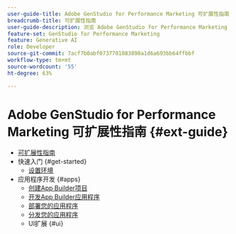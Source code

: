 ```yaml
---
user-guide-title: Adobe GenStudio for Performance Marketing 可扩展性指南
breadcrumb-title: 可扩展性指南
user-guide-description: 浏览 Adobe GenStudio for Performance Marketing 可扩展性框架功能。
feature-set: GenStudio for Performance Marketing
feature: Generative AI
role: Developer
source-git-commit: 7acf7b0abf0737701083890a1d6a693bb64ffbbf
workflow-type: tm+mt
source-wordcount: '55'
ht-degree: 63%

---
```



# Adobe GenStudio for Performance Marketing 可扩展性指南 {#ext-guide}

+ [可扩展性指南](home.md)
+ 快速入门 {#get-started}
   + [设置环境](setup.md)
+ 应用程序开发 {#apps}
   + [创建App Builder项目](create-project.md)
   + [开发App Builder应用程序](create-app.md)
   + [部署您的应用程序](deploy-app.md)
   + [分发您的应用程序](distribute-app.md)
   + UI扩展 {#ui}
